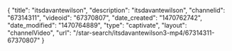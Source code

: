 {
    "title": "itsdavantewilson",
    "description": "itsdavantewilson",
    "channelid": "67314311",
    "videoid": "67370807",
    "date_created": "1470762742",
    "date_modified": "1470764889",
    "type": "captivate",
    "layout": "channelVideo",
    "url": "\/star-search\/itsdavantewilson3-mp4\/67314311-67370807"
}